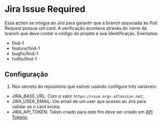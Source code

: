 # Jira Issue Required

Essa action se integra ao Jira para garantir que a branch associada ao Pull Request possua um card. A verificação acontece através do nome da branch que deve conter o código do projeto e sua identificação. Exemplos:
- find-1
- feature/find-1
- bugfix/find-1
- hotfix/find-1



## Configuração
1. Nos secrets do repositório que estiver usando configure três variáveis:
- JIRA_BASE_URL: Com o valor `https://<sua org>.atlassian.net`;
- JIRA_USER_EMAIL: Um email de um user que acesso ao Jira para validar se o card exista;
- JIRA_API_TOKEN: Token criado para este fim deve ser criado em [API Tokens](https://id.atlassian.com/manage-profile/security/api-tokens);
